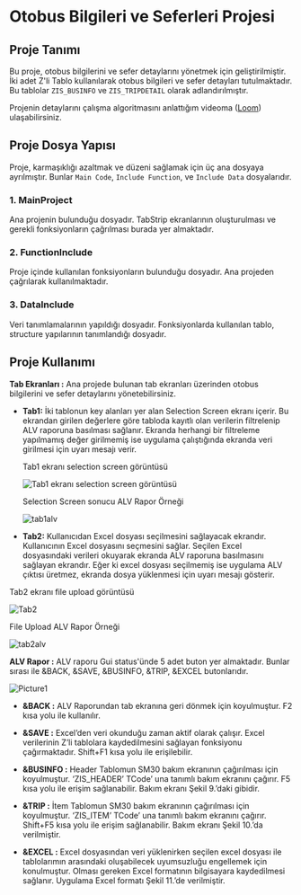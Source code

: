 # Otobus Bilgileri ve Seferleri Projesi

## Proje Tanımı
Bu proje, otobus bilgilerini ve sefer detaylarını yönetmek için geliştirilmiştir. İki adet Z'li Tablo kullanılarak otobus bilgileri ve sefer detayları tutulmaktadır. Bu tablolar `ZIS_BUSINFO` ve `ZIS_TRIPDETAIL` olarak adlandırılmıştır. 


Projenin detaylarını çalışma algoritmasını anlattığım videoma  ([Loom](https://www.loom.com/share/cff667b4447d4c5a958a5243460aedee?sid=7a42f00f-b959-4143-b990-da4138ec6856)) ulaşabilirsiniz. 

## Proje Dosya Yapısı

Proje, karmaşıklığı azaltmak ve düzeni sağlamak için üç ana dosyaya ayrılmıştır. Bunlar `Main Code`, `Include Function`, ve `Include Data` dosyalarıdır.

### 1. MainProject
Ana projenin bulunduğu dosyadır. TabStrip ekranlarının oluşturulması ve gerekli fonksiyonların çağrılması burada yer almaktadır.

### 2. FunctionInclude
Proje içinde kullanılan fonksiyonların bulunduğu dosyadır. Ana projeden çağrılarak kullanılmaktadır.

### 3. DataInclude
Veri tanımlamalarının yapıldığı dosyadır. Fonksiyonlarda kullanılan tablo, structure yapılarının tanımlandığı dosyadır.

## Proje Kullanımı

**Tab Ekranları :** 
Ana projede bulunan tab ekranları üzerinden otobus bilgilerini ve sefer detaylarını yönetebilirsiniz.

- **Tab1:**
  İki tablonun key alanları yer alan Selection Screen ekranı içerir. Bu ekrandan girilen değerlere göre tabloda kayıtlı olan verilerin filtrelenip ALV raporuna basılması sağlanır. Ekranda herhangi bir filtreleme yapılmamış değer girilmemiş ise uygulama çalıştığında ekranda veri girilmesi için uyarı mesajı verir. 

  Tab1 ekranı selection screen görüntüsü

  ![Tab1 ekranı selection screen görüntüsü](https://github.com/iremSaral/ABAPBootcampProject/assets/92708146/947fe3ba-cb5e-4e16-8019-6fec0db76fe0)

  Selection Screen sonucu ALV Rapor Örneği

  ![tab1alv](https://github.com/iremSaral/ABAPBootcampProject/assets/92708146/5c892b4d-c7dc-45e2-8139-2434aeb72293)
  

- **Tab2:** 
  Kullanıcıdan Excel dosyası seçilmesini sağlayacak ekrandır. Kullanıcının Excel dosyasını seçmesini sağlar. Seçilen Excel dosyasındaki verileri okuyarak ekranda ALV raporuna basılmasını sağlayan ekrandır. Eğer ki excel dosyası seçilmemiş ise uygulama ALV çıktısı üretmez, ekranda dosya yüklenmesi için uyarı mesajı gösterir.

Tab2 ekranı file upload görüntüsü

![Tab2](https://github.com/iremSaral/ABAPBootcampProject/assets/92708146/bfced3cf-e586-48fc-8bf4-0ccbe61a99a9)

File Upload ALV Rapor Örneği

![tab2alv](https://github.com/iremSaral/ABAPBootcampProject/assets/92708146/475c8ad0-3cdf-4b12-9d73-7e6c5f355bb0)


**ALV Rapor :**
ALV raporu Gui status'ünde 5 adet buton yer almaktadır. Bunlar sırası ile &BACK, &SAVE, &BUSINFO, &TRIP, &EXCEL butonlarıdır.

![Picture1](https://github.com/iremSaral/ABAPBootcampProject/assets/92708146/09653ccd-49ee-43d2-a2d6-467d0b905014)


- **&BACK :**
ALV Raporundan tab ekranına geri dönmek için koyulmuştur. F2 kısa yolu ile kullanılır.

- **&SAVE :** 
Excel’den veri okunduğu zaman aktif olarak çalışır. Excel verilerinin Z’li tablolara kaydedilmesini sağlayan fonksiyonu çağırmaktadır. Shift+F1 kısa yolu ile erişilebilir.

- **&BUSINFO :**
Header Tablomun SM30 bakım ekranının çağırılması için koyulmuştur. ‘ZIS_HEADER’ TCode’ una tanımlı bakım ekranını çağırır. F5 kısa yolu ile erişim sağlanabilir. Bakım ekranı Şekil 9.’daki gibidir.

- **&TRIP :**
İtem Tablomun SM30 bakım ekranının çağırılması için koyulmuştur. ‘ZIS_ITEM’ TCode’ una tanımlı bakım ekranını çağırır. Shift+F5 kısa yolu ile erişim sağlanabilir. Bakım ekranı Şekil 10.’da verilmiştir. 

- **&EXCEL :** 
Excel dosyasından veri yüklenirken seçilen excel dosyası ile tablolarımın arasındaki oluşabilecek uyumsuzluğu engellemek için konulmuştur. Olması gereken Excel formatının bilgisayara kaydedilmesi sağlanır. Uygulama Excel formatı Şekil 11.’de verilmiştir. 
